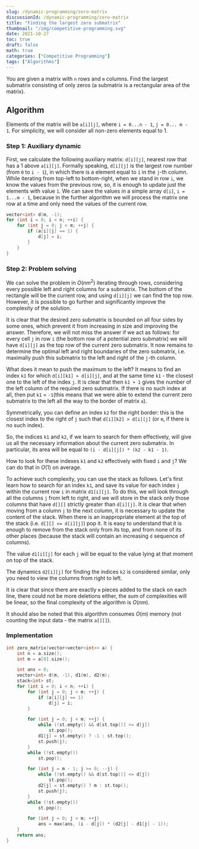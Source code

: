 ```yaml
---
slug: /dynamic-programming/zero-matrix
discussionId: /dynamic-programming/zero-matrix
title: "Finding the largest zero submatrix"
thumbnail: "/img/competitive-programming.svg"
date: 2021-10-27
toc: true
draft: false
math: true
categories: ["Competitive Programming"]
tags: ["Algorithms"]
---
```


You are given a matrix with `n` rows and `m` columns. Find the largest submatrix consisting of only zeros (a submatrix is a rectangular area of the matrix).

## Algorithm

Elements of the matrix will be `a[i][j]`, where `i = 0...n - 1`, `j = 0... m - 1`. For simplicity, we will consider all non-zero elements equal to 1.

### Step 1: Auxiliary dynamic

First, we calculate the following auxiliary matrix: `d[i][j]`, nearest row that has a 1 above `a[i][j]`. Formally speaking, `d[i][j]` is the largest row number (from `0` to `i - 1`), in which there is a element equal to `1` in the `j`-th column. 
While iterating from top-left to bottom-right, when we stand in row `i`, we know the values from the previous row, so, it is enough to update just the elements with value `1`. We can save the values in a simple array `d[i]`, `i = 1...m - 1`, because in the further algorithm we will process the matrix one row at a time and only need the values of the current row.

```cpp
vector<int> d(m, -1);
for (int i = 0; i < n; ++i) {
    for (int j = 0; j < m; ++j) {
        if (a[i][j] == 1) {
            d[j] = i;
        }
    }
}
```

### Step 2: Problem solving

We can solve the problem in $O(n m^2)$ iterating through rows, considering every possible left and right columns for a submatrix. The bottom of the rectangle will be the current row, and using `d[i][j]` we can find the top row. However, it is possible to go further and significantly improve the complexity of the solution.

It is clear that the desired zero submatrix is bounded on all four sides by some ones, which prevent it from increasing in size and improving the answer. Therefore,  we will not miss the answer if we act as follows: for every cell `j` in row `i` (the bottom row of a potential zero submatrix) we will have `d[i][j]` as the top row of the current zero submatrix. It now remains to determine the optimal left and right boundaries of the zero submatrix, i.e. maximally push this submatrix to the left and right of the `j`-th column. 

What does it mean to push the maximum to the left? It means to find an index `k1` for which `d[i][k1] > d[i][j]`, and at the same time `k1` - the closest one to the left of the index `j`. It is clear that then `k1 + 1` gives the number of the left column of the required zero submatrix. If there is no such index at all, then put `k1` = `-1`(this means that we were able to extend the current zero submatrix to the left all the way to the border of matrix `a`).

Symmetrically, you can define an index `k2` for the right border: this is the closest index to the right of `j` such that `d[i][k2] > d[i][j]` (or `m`, if there is no such index).

So, the indices `k1` and `k2`, if we learn to search for them effectively, will give us all the necessary information about the current zero submatrix. In particular, its area will be equal to `(i - d[i][j]) * (k2 - k1 - 1)`.

How to look for these indexes `k1` and `k2` effectively with fixed `i` and `j`? We can do that in $O(1)$ on average.

To achieve such complexity, you can use the stack as follows. Let's first learn how to search for an index `k1`, and save its value for each index `j` within the current row `i` in matrix `d1[i][j]`. To do this, we will look through all the columns `j` from left to right, and we will store in the stack only those columns that have `d[][]` strictly greater than `d[i][j]`. It is clear that when moving from a column `j` to the next column, it is necessary to update the content of the stack. When there is an inappropriate element at the top of the stack (i.e. `d[][] <= d[i][j]`) pop it. It is easy to understand that it is enough to remove from the stack only from its top, and from none of its other places (because the stack will contain an increasing `d` sequence of columns).

The value `d1[i][j]` for each `j` will be equal to the value lying at that moment on top of the stack.

The dynamics `d2[i][j]` for finding the indices `k2` is considered similar, only you need to view the columns from right to left.

It is clear that since there are exactly `m` pieces added to the stack on each line, there could not be more deletions either, the sum of complexities will be linear, so the final complexity of the algorithm is $O(nm)$.

It should also be noted that this algorithm consumes $O(m)$ memory (not counting the input data - the matrix `a[][]`).

### Implementation

```cpp
int zero_matrix(vector<vector<int>> a) {
    int n = a.size();
    int m = a[0].size();

    int ans = 0;
    vector<int> d(m, -1), d1(m), d2(m);
    stack<int> st;
    for (int i = 0; i < n; ++i) {
        for (int j = 0; j < m; ++j) {
            if (a[i][j] == 1)
                d[j] = i;
        }

        for (int j = 0; j < m; ++j) {
            while (!st.empty() && d[st.top()] <= d[j])
                st.pop();
            d1[j] = st.empty() ? -1 : st.top();
            st.push(j);
        }
        while (!st.empty())
            st.pop();

        for (int j = m - 1; j >= 0; --j) {
            while (!st.empty() && d[st.top()] <= d[j])
                st.pop();
            d2[j] = st.empty() ? m : st.top();
            st.push(j);
        }
        while (!st.empty())
            st.pop();

        for (int j = 0; j < m; ++j)
            ans = max(ans, (i - d[j]) * (d2[j] - d1[j] - 1));
    }
    return ans;
}
```
